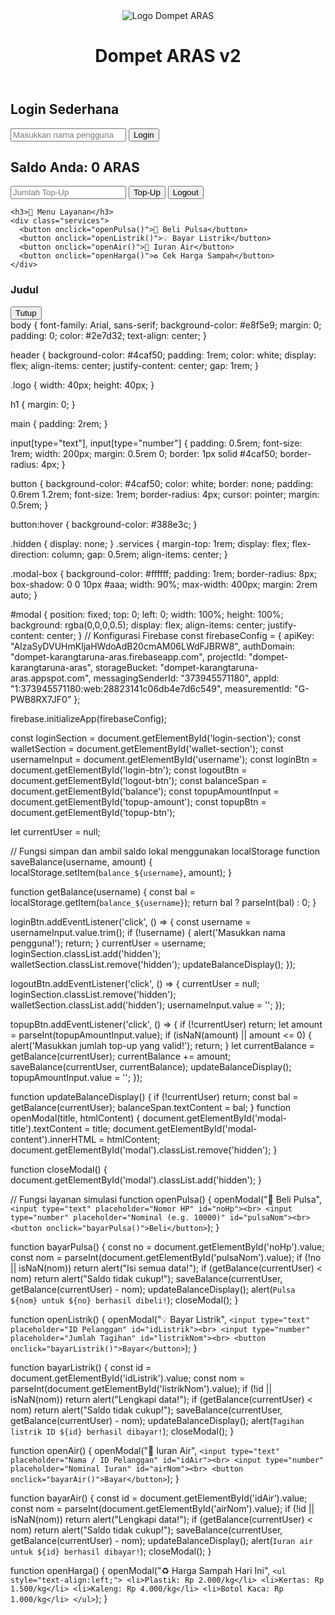 <!DOCTYPE html>
<html lang="id">
<head>
  <meta charset="UTF-8" />
  <meta name="viewport" content="width=device-width, initial-scale=1" />
  <title>Dompet ARAS v2</title>
  <link rel="stylesheet" href="style.css" />
  <script src="https://www.gstatic.com/firebasejs/9.22.2/firebase-app-compat.js"></script>
  <script src="https://www.gstatic.com/firebasejs/9.22.2/firebase-auth-compat.js"></script>
  <script src="https://www.gstatic.com/firebasejs/9.22.2/firebase-database-compat.js"></script>
</head>
<body>
  <header>
    <img src="logo.png" alt="Logo Dompet ARAS" class="logo" />
    <h1>Dompet ARAS v2</h1>
  </header>

<main>
  <section id="login-section">
    <h2>Login Sederhana</h2>
    <input type="text" id="username" placeholder="Masukkan nama pengguna" />
    <button id="login-btn">Login</button>
  </section>

  <section id="wallet-section" class="hidden">
    <h2>Saldo Anda: <span id="balance">0</span> ARAS</h2>
    <input type="number" id="topup-amount" placeholder="Jumlah Top-Up" min="1" />
    <button id="topup-btn">Top-Up</button>
    <button id="logout-btn">Logout</button>

    <h3>🔧 Menu Layanan</h3>
    <div class="services">
      <button onclick="openPulsa()">📱 Beli Pulsa</button>
      <button onclick="openListrik()">💡 Bayar Listrik</button>
      <button onclick="openAir()">🚿 Iuran Air</button>
      <button onclick="openHarga()">♻️ Cek Harga Sampah</button>
    </div>
  </section>

  <!-- Modal Layanan -->
  <div id="modal" class="hidden">
    <div class="modal-box">
      <h3 id="modal-title">Judul</h3>
      <div id="modal-content"></div>
      <button onclick="closeModal()">Tutup</button>
    </div>
  </div>
</main>
  </main>

  <script src="script.js"></script>
</body>
</html>
body {
  font-family: Arial, sans-serif;
  background-color: #e8f5e9;
  margin: 0;
  padding: 0;
  color: #2e7d32;
  text-align: center;
}

header {
  background-color: #4caf50;
  padding: 1rem;
  color: white;
  display: flex;
  align-items: center;
  justify-content: center;
  gap: 1rem;
}

.logo {
  width: 40px;
  height: 40px;
}

h1 {
  margin: 0;
}

main {
  padding: 2rem;
}

input[type="text"], input[type="number"] {
  padding: 0.5rem;
  font-size: 1rem;
  width: 200px;
  margin: 0.5rem 0;
  border: 1px solid #4caf50;
  border-radius: 4px;
}

button {
  background-color: #4caf50;
  color: white;
  border: none;
  padding: 0.6rem 1.2rem;
  font-size: 1rem;
  border-radius: 4px;
  cursor: pointer;
  margin: 0.5rem;
}

button:hover {
  background-color: #388e3c;
}

.hidden {
  display: none;
}
.services {
  margin-top: 1rem;
  display: flex;
  flex-direction: column;
  gap: 0.5rem;
  align-items: center;
}

.modal-box {
  background-color: #ffffff;
  padding: 1rem;
  border-radius: 8px;
  box-shadow: 0 0 10px #aaa;
  width: 90%;
  max-width: 400px;
  margin: 2rem auto;
}

#modal {
  position: fixed;
  top: 0;
  left: 0;
  width: 100%;
  height: 100%;
  background: rgba(0,0,0,0.5);
  display: flex;
  align-items: center;
  justify-content: center;
}
// Konfigurasi Firebase
const firebaseConfig = {
  apiKey: "AIzaSyDVUHmKIjaHWdoAdB20cmAM06LWdFJBRW8",
  authDomain: "dompet-karangtaruna-aras.firebaseapp.com",
  projectId: "dompet-karangtaruna-aras",
  storageBucket: "dompet-karangtaruna-aras.appspot.com",
  messagingSenderId: "373945571180",
  appId: "1:373945571180:web:28823141c06db4e7d6c549",
  measurementId: "G-PWB8RX7JF0"
};

firebase.initializeApp(firebaseConfig);

const loginSection = document.getElementById('login-section');
const walletSection = document.getElementById('wallet-section');
const usernameInput = document.getElementById('username');
const loginBtn = document.getElementById('login-btn');
const logoutBtn = document.getElementById('logout-btn');
const balanceSpan = document.getElementById('balance');
const topupAmountInput = document.getElementById('topup-amount');
const topupBtn = document.getElementById('topup-btn');

let currentUser = null;

// Fungsi simpan dan ambil saldo lokal menggunakan localStorage
function saveBalance(username, amount) {
  localStorage.setItem(`balance_${username}`, amount);
}

function getBalance(username) {
  const bal = localStorage.getItem(`balance_${username}`);
  return bal ? parseInt(bal) : 0;
}

loginBtn.addEventListener('click', () => {
  const username = usernameInput.value.trim();
  if (!username) {
    alert('Masukkan nama pengguna!');
    return;
  }
  currentUser = username;
  loginSection.classList.add('hidden');
  walletSection.classList.remove('hidden');
  updateBalanceDisplay();
});

logoutBtn.addEventListener('click', () => {
  currentUser = null;
  loginSection.classList.remove('hidden');
  walletSection.classList.add('hidden');
  usernameInput.value = '';
});

topupBtn.addEventListener('click', () => {
  if (!currentUser) return;
  let amount = parseInt(topupAmountInput.value);
  if (isNaN(amount) || amount <= 0) {
    alert('Masukkan jumlah top-up yang valid!');
    return;
  }
  let currentBalance = getBalance(currentUser);
  currentBalance += amount;
  saveBalance(currentUser, currentBalance);
  updateBalanceDisplay();
  topupAmountInput.value = '';
});

function updateBalanceDisplay() {
  if (!currentUser) return;
  const bal = getBalance(currentUser);
  balanceSpan.textContent = bal;
}
function openModal(title, htmlContent) {
  document.getElementById('modal-title').textContent = title;
  document.getElementById('modal-content').innerHTML = htmlContent;
  document.getElementById('modal').classList.remove('hidden');
}

function closeModal() {
  document.getElementById('modal').classList.add('hidden');
}

// Fungsi layanan simulasi
function openPulsa() {
  openModal("📱 Beli Pulsa", `
    <input type="text" placeholder="Nomor HP" id="noHp"><br>
    <input type="number" placeholder="Nominal (e.g. 10000)" id="pulsaNom"><br>
    <button onclick="bayarPulsa()">Beli</button>
  `);
}

function bayarPulsa() {
  const no = document.getElementById('noHp').value;
  const nom = parseInt(document.getElementById('pulsaNom').value);
  if (!no || isNaN(nom)) return alert("Isi semua data!");
  if (getBalance(currentUser) < nom) return alert("Saldo tidak cukup!");
  saveBalance(currentUser, getBalance(currentUser) - nom);
  updateBalanceDisplay();
  alert(`Pulsa ${nom} untuk ${no} berhasil dibeli!`);
  closeModal();
}

function openListrik() {
  openModal("💡 Bayar Listrik", `
    <input type="text" placeholder="ID Pelanggan" id="idListrik"><br>
    <input type="number" placeholder="Jumlah Tagihan" id="listrikNom"><br>
    <button onclick="bayarListrik()">Bayar</button>
  `);
}

function bayarListrik() {
  const id = document.getElementById('idListrik').value;
  const nom = parseInt(document.getElementById('listrikNom').value);
  if (!id || isNaN(nom)) return alert("Lengkapi data!");
  if (getBalance(currentUser) < nom) return alert("Saldo tidak cukup!");
  saveBalance(currentUser, getBalance(currentUser) - nom);
  updateBalanceDisplay();
  alert(`Tagihan listrik ID ${id} berhasil dibayar!`);
  closeModal();
}

function openAir() {
  openModal("🚿 Iuran Air", `
    <input type="text" placeholder="Nama / ID Pelanggan" id="idAir"><br>
    <input type="number" placeholder="Nominal Iuran" id="airNom"><br>
    <button onclick="bayarAir()">Bayar</button>
  `);
}

function bayarAir() {
  const id = document.getElementById('idAir').value;
  const nom = parseInt(document.getElementById('airNom').value);
  if (!id || isNaN(nom)) return alert("Lengkapi data!");
  if (getBalance(currentUser) < nom) return alert("Saldo tidak cukup!");
  saveBalance(currentUser, getBalance(currentUser) - nom);
  updateBalanceDisplay();
  alert(`Iuran air untuk ${id} berhasil dibayar!`);
  closeModal();
}

function openHarga() {
  openModal("♻️ Harga Sampah Hari Ini", `
    <ul style="text-align:left;">
      <li>Plastik: Rp 2.000/kg</li>
      <li>Kertas: Rp 1.500/kg</li>
      <li>Kaleng: Rp 4.000/kg</li>
      <li>Botol Kaca: Rp 1.000/kg</li>
    </ul>
  `);
}
